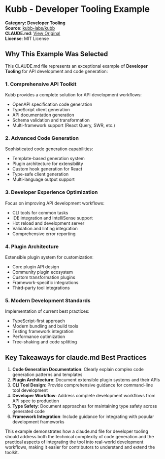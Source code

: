 # Kubb - Developer Tooling Example

**Category: Developer Tooling**  
**Source**: [kubb-labs/kubb](https://github.com/kubb-labs/kubb)  
**CLAUDE.md**: [View Original](https://github.com/kubb-labs/kubb/blob/main/docs/knowledge-base/claude.md)  
**License**: MIT License

## Why This Example Was Selected

This CLAUDE.md file represents an exceptional example of **Developer Tooling** for API development and code generation:

### 1. **Comprehensive API Toolkit**
Kubb provides a complete solution for API development workflows:
- OpenAPI specification code generation
- TypeScript client generation
- API documentation generation
- Schema validation and transformation
- Multi-framework support (React Query, SWR, etc.)

### 2. **Advanced Code Generation**
Sophisticated code generation capabilities:
- Template-based generation system
- Plugin architecture for extensibility
- Custom hook generation for React
- Type-safe client generation
- Multi-language output support

### 3. **Developer Experience Optimization**
Focus on improving API development workflows:
- CLI tools for common tasks
- IDE integration and IntelliSense support
- Hot reload and development server
- Validation and linting integration
- Comprehensive error reporting

### 4. **Plugin Architecture**
Extensible plugin system for customization:
- Core plugin API design
- Community plugin ecosystem
- Custom transformation plugins
- Framework-specific integrations
- Third-party tool integrations

### 5. **Modern Development Standards**
Implementation of current best practices:
- TypeScript-first approach
- Modern bundling and build tools
- Testing framework integration
- Performance optimization
- Tree-shaking and code splitting

## Key Takeaways for claude.md Best Practices

1. **Code Generation Documentation**: Clearly explain complex code generation patterns and templates
2. **Plugin Architecture**: Document extensible plugin systems and their APIs
3. **CLI Tool Design**: Provide comprehensive guidance for command-line tool development
4. **Developer Workflow**: Address complete development workflows from API spec to production
5. **Type Safety**: Document approaches for maintaining type safety across generated code
6. **Framework Integration**: Include guidance for integrating with popular development frameworks

This example demonstrates how a claude.md file for developer tooling should address both the technical complexity of code generation and the practical aspects of integrating the tool into real-world development workflows, making it easier for contributors to understand and extend the toolkit.